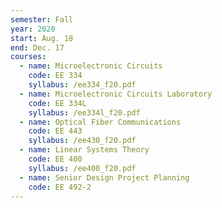 ```yaml
---
semester: Fall
year: 2020
start: Aug. 18
end: Dec. 17
courses:
  - name: Microelectronic Circuits
    code: EE 334
    syllabus: /ee334_f20.pdf
  - name: Microelectronic Circuits Laboratory
    code: EE 334L
    syllabus: /ee334l_f20.pdf
  - name: Optical Fiber Communications
    code: EE 443
    syllabus: /ee430_f20.pdf
  - name: Linear Systems Theory
    code: EE 400
    syllabus: /ee400_f20.pdf
  - name: Senior Design Project Planning
    code: EE 492-2
---
```

